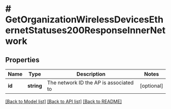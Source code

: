 # # GetOrganizationWirelessDevicesEthernetStatuses200ResponseInnerNetwork

## Properties

Name | Type | Description | Notes
------------ | ------------- | ------------- | -------------
**id** | **string** | The network ID the AP is associated to | [optional]

[[Back to Model list]](../../README.md#models) [[Back to API list]](../../README.md#endpoints) [[Back to README]](../../README.md)
